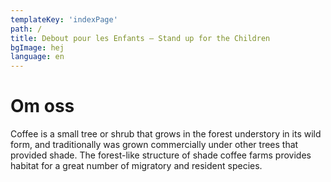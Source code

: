 ```yaml
---
templateKey: 'indexPage'
path: /
title: Debout pour les Enfants — Stand up for the Children
bgImage: hej
language: en
---
```

# Om oss
Coffee is a small tree or shrub that grows in the forest understory in its wild form, and traditionally was grown commercially under other trees that provided shade. The forest-like structure of shade coffee farms provides habitat for a great number of migratory and resident species.
